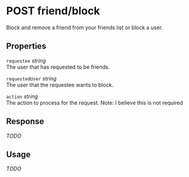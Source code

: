 # <span class="badge badge-light">POST</span> <span class="badge badge-light">friend/block</span>


Block and remove a friend from your friends list or block a user.

## Properties

`requestee` *string*  
The user that has requested to be friends.

`requestedUser` *string*  
The user that the requestee wants to block.

`action` *string*  
The action to process for the request. Note: I believe this is not required


## Response

*TODO*

## Usage

*TODO*

